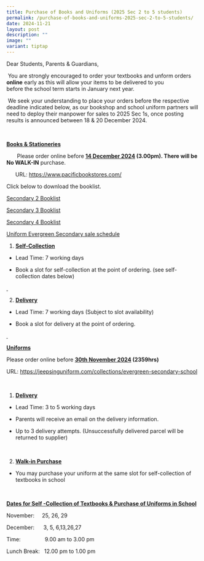 ```yaml
---
title: Purchase of Books and Uniforms (2025 Sec 2 to 5 students)
permalink: /purchase-of-books-and-uniforms-2025-sec-2-to-5-students/
date: 2024-11-21
layout: post
description: ""
image: ""
variant: tiptap
---
```

<p>Dear Students, Parents &amp; Guardians,</p>
<p>&nbsp;You are strongly encouraged to order your textbooks and unform orders <strong>online</strong> early
as this will allow your items to be delivered to you before&nbsp;the&nbsp;school
term starts in January next year.</p>
<p>&nbsp;We seek your understanding to place your orders before the respective
deadline indicated below, as our bookshop and school uniform partners will
need to deploy their manpower for sales to 2025 Sec 1s, once posting results
is announced between 18 &amp; 20 December 2024.</p>
<p>&nbsp;</p>
<p><strong><u>Books &amp; Stationeries</u></strong>
</p>
<p>&nbsp;&nbsp;&nbsp;&nbsp;&nbsp;&nbsp; Please order online before&nbsp;<strong><u>14 December 2024</u> (3.00pm). There will be No WALK-IN</strong> purchase.</p>
<p><strong>&nbsp;&nbsp;&nbsp;&nbsp;&nbsp;&nbsp; </strong>URL: <a href="https://www.pacificbookstores.com/" rel="noopener nofollow" target="_blank">https://www.pacificbookstores.com/</a>
</p>
<p>Click below to download the booklist.</p>
<p><a href="/files/Secondary_2_Booklist__2025_.pdf" rel="noopener nofollow" target="_blank">Secondary 2 Booklist</a>
</p>
<p><a href="/files/Secondary_3_Booklist__2025_.pdf" rel="noopener nofollow" target="_blank">Secondary 3 Booklist</a>
</p>
<p><a href="/files/Secondary_4_Booklist__2025_.pdf" rel="noopener nofollow" target="_blank">Secondary 4 Booklist</a>
</p>
<p><a href="/files/Uniform_Jeep_Seng_Evergreen_Secondary_sale_schedule_Y24.pdf" rel="noopener nofollow" target="_blank">Uniform Evergreen Secondary sale schedule</a>
</p>
<p></p>
<ol data-tight="true" class="tight">
<li>
<p><strong><u>Self-Collection</u></strong>
</p>
</li>
</ol>
<ul data-tight="true" class="tight">
<li>
<p>Lead Time: 7 working days</p>
</li>
<li>
<p>Book a slot for self-collection at the point of ordering. (see self-collection
dates below)</p>
</li>
</ul>
<p><u>&nbsp;</u>
</p>
<ol start="2" data-tight="true" class="tight">
<li>
<p><strong><u>Delivery</u></strong>
</p>
</li>
</ol>
<ul data-tight="true" class="tight">
<li>
<p>Lead Time: 7 working days (Subject to slot availability)</p>
</li>
<li>
<p>Book a slot for delivery at the point of ordering.</p>
</li>
</ul>
<p><strong><u>&nbsp;</u></strong>
</p>
<p><strong><u>Uniforms</u></strong>
</p>
<p>Please order online before&nbsp;<strong><u>30th November 2024</u> (2359hrs)</strong>
</p>
<p>URL: <a href="https://jeepsinguniform.com/collections/evergreen-secondary-school" rel="noopener nofollow" target="_blank">https://jeepsinguniform.com/collections/evergreen-secondary-school</a>
</p>
<p>&nbsp;</p>
<ol data-tight="true" class="tight">
<li>
<p><strong><u>Delivery</u></strong>
</p>
</li>
</ol>
<ul data-tight="true" class="tight">
<li>
<p>Lead Time: 3 to 5 working days</p>
</li>
<li>
<p>Parents will receive an email on the delivery information.</p>
</li>
<li>
<p>Up to 3 delivery attempts. (Unsuccessfully delivered parcel will be returned
to supplier)</p>
</li>
</ul>
<p>&nbsp;</p>
<ol start="2" data-tight="true" class="tight">
<li>
<p><strong><u>Walk-in Purchase</u></strong>
</p>
</li>
</ol>
<ul data-tight="true" class="tight">
<li>
<p>You may purchase your uniform at the same slot for self-collection of
textbooks in school</p>
</li>
</ul>
<p>&nbsp;</p>
<p><strong><u>Dates for Self -Collection of Textbooks &amp; Purchase of Uniforms in School</u></strong>
</p>
<p>November:&nbsp;&nbsp;&nbsp;&nbsp; 25, 26, 29</p>
<p>December:&nbsp;&nbsp;&nbsp;&nbsp;&nbsp; 3, 5, 6,13,26,27</p>
<p>Time:&nbsp;&nbsp;&nbsp;&nbsp;&nbsp;&nbsp;&nbsp;&nbsp; &nbsp;&nbsp;&nbsp;&nbsp;&nbsp;&nbsp;&nbsp;9.00
am to 3.00 pm</p>
<p>Lunch Break:&nbsp;&nbsp; 12.00 pm to 1.00 pm</p>